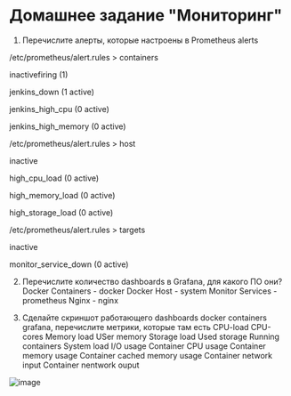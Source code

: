 # Домашнее задание "Мониторинг"


1. Перечислите алерты, которые настроены в Prometheus alerts

/etc/prometheus/alert.rules > containers

inactivefiring (1)

jenkins_down (1 active)

jenkins_high_cpu (0 active)

jenkins_high_memory (0 active)

/etc/prometheus/alert.rules > host

inactive

high_cpu_load (0 active)

high_memory_load (0 active)

high_storage_load (0 active)

/etc/prometheus/alert.rules > targets

inactive

monitor_service_down (0 active)


2. Перечислите количество dashboards в Grafana, для какого ПО они?
Docker Containers - docker
Docker Host - system
Monitor Services - prometheus
Nginx - nginx

3. Сделайте скриншот работающего dashboards docker containers grafana, перечислите метрики, которые там есть
CPU-load
CPU-cores
Memory load
USer memory
Storage load
Used storage
Running containers
System load
I/O usage
Container CPU usage
Container memory usage
Container cached memory usage
Container network input
Container nentwork ouput


![image](https://user-images.githubusercontent.com/461530/172239174-4da6be30-b30c-48dd-8534-41daaab877f6.png)
